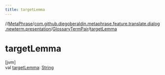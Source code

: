 ```yaml
---
title: targetLemma
---
```

//[MetaPhrase](../../../index.html)/[com.github.diegoberaldin.metaphrase.feature.translate.dialog.newterm.presentation](../index.html)/[GlossaryTermPair](index.html)/[targetLemma](target-lemma.html)



# targetLemma



[jvm]\
val [targetLemma](target-lemma.html): [String](https://kotlinlang.org/api/latest/jvm/stdlib/kotlin/-string/index.html)




